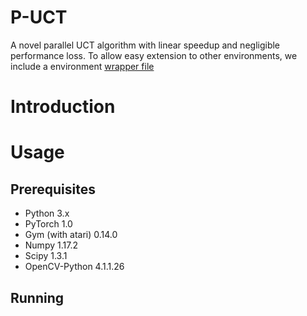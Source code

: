 # P-UCT
A novel parallel UCT algorithm with linear speedup and negligible performance loss. To allow easy extension to other environments, we include a environment [wrapper file](./Env/EnvWrapper.py)

# Introduction

# Usage
## Prerequisites
- Python 3.x
- PyTorch 1.0
- Gym (with atari) 0.14.0
- Numpy 1.17.2
- Scipy 1.3.1
- OpenCV-Python 4.1.1.26

## Running
